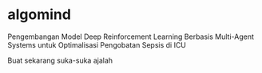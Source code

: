 # algomind
Pengembangan Model Deep Reinforcement Learning Berbasis Multi-Agent Systems untuk Optimalisasi Pengobatan Sepsis di ICU

Buat sekarang suka-suka ajalah
